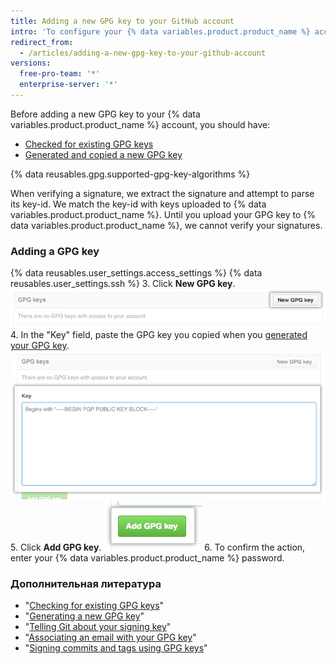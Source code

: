 ```yaml
---
title: Adding a new GPG key to your GitHub account
intro: 'To configure your {% data variables.product.product_name %} account to use your new (or existing) GPG key, you''ll also need to add it to your {% data variables.product.product_name %} account.'
redirect_from:
  - /articles/adding-a-new-gpg-key-to-your-github-account
versions:
  free-pro-team: '*'
  enterprise-server: '*'
---
```


Before adding a new GPG key to your {% data variables.product.product_name %} account, you should have:
- [Checked for existing GPG keys](/articles/checking-for-existing-gpg-keys)
- [Generated and copied a new GPG key](/articles/generating-a-new-gpg-key)

{% data reusables.gpg.supported-gpg-key-algorithms %}

When verifying a signature, we extract the signature and attempt to parse its key-id. We match the key-id with keys uploaded to {% data variables.product.product_name %}. Until you upload your GPG key to {% data variables.product.product_name %}, we cannot verify your signatures.

### Adding a GPG key

{% data reusables.user_settings.access_settings %}
{% data reusables.user_settings.ssh %}
3. Click **New GPG key**. ![GPG Key button](/assets/images/help/settings/gpg-add-gpg-key.png)
4. In the "Key" field, paste the GPG key you copied when you [generated your GPG key](/articles/generating-a-new-gpg-key). ![The key field](/assets/images/help/settings/gpg-key-paste.png)
5. Click **Add GPG key**. ![The Add key button](/assets/images/help/settings/gpg-add-key.png)
6. To confirm the action, enter your {% data variables.product.product_name %} password.

### Дополнительная литература

* "[Checking for existing GPG keys](/articles/checking-for-existing-gpg-keys)"
* "[Generating a new GPG key](/articles/generating-a-new-gpg-key)"
* "[Telling Git about your signing key](/articles/telling-git-about-your-signing-key)"
* "[Associating an email with your GPG key](/articles/associating-an-email-with-your-gpg-key)"
* "[Signing commits and tags using GPG keys](/articles/signing-commits-and-tags-using-gpg)"
